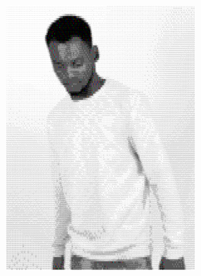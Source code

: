 <div class="content">
  <div id="displayImage">
    <img src="o.svg">
  </div>

  <div id="textContent">
  </div>
</div>

